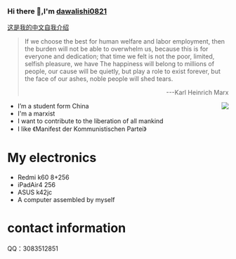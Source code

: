 ### Hi there 👋,I'm [dawalishi0821](https://github.com/dawalishi0821)

[这是我的中文自我介绍](https://github.com/dawalishi0821/dawalishi0821/blob/main/README-zh-Hans.md)

> If we choose the best for human welfare and labor employment, then the burden will not be able to overwhelm us, because this is for everyone and dedication; that time we felt is not the poor, limited, selfish pleasure, we have The happiness will belong to millions of people, our cause will be quietly, but play a role to exist forever, but the face of our ashes, noble people will shed tears.
> <p align="right">---Karl Heinrich Marx</p>

<img src="https://bkimg.cdn.bcebos.com/pic/4b90f603738da977894ee3e7b751f8198718e39d?x-bce-process=image/watermark,image_d2F0ZXIvYmFpa2U4MA==,g_7,xp_5,yp_5" align="right">

- I’m a student form China
- I'm a marxist
- I want to contribute to the liberation of all mankind
- I like 《Manifest der Kommunistischen Partei》

My electronics
==
- Redmi k60 8+256
- iPadAir4 256
- ASUS k42jc
- A computer assembled by myself

contact information
==
QQ：3083512851
